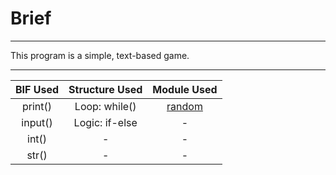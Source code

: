 # Brief
****
This program is a simple, text-based game.
****
|BIF Used|Structure Used|Module Used|
|:------:|:------------:|:---------:|
|print()|Loop: while()|[random]( https://docs.python.org/3.6/library/random.html#random.random)|
|input()|Logic: if-else|-|
|int()|-|-|
|str()|-|-|